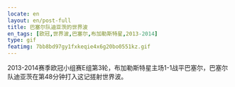 ```yaml
---
locate: en
layout: en/post-full
title: 巴塞尔队迪亚茨的世界波
en_tags: [欧冠,世界波,巴塞尔,布加勒斯特星,2013-2014]
type: gif
featimg: 7bb8bd97gy1fxkeqie4x6g20bo0551kz.gif
---
```


2013-2014赛季欧冠小组赛E组第3轮，布加勒斯特星主场1-1战平巴塞尔，巴塞尔队迪亚茨在第48分钟打入这记搓射世界波。